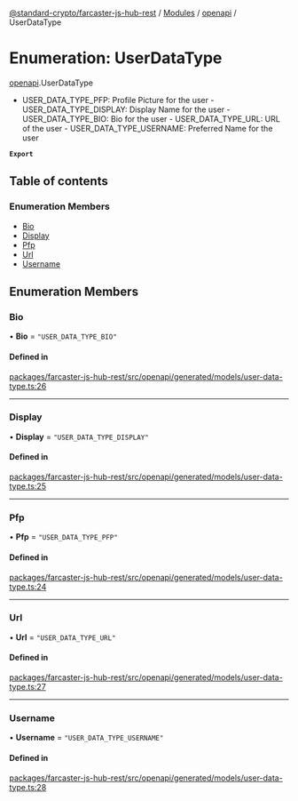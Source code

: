 [@standard-crypto/farcaster-js-hub-rest](../README.md) / [Modules](../modules.md) / [openapi](../modules/openapi.md) / UserDataType

# Enumeration: UserDataType

[openapi](../modules/openapi.md).UserDataType

- USER_DATA_TYPE_PFP: Profile Picture for the user  - USER_DATA_TYPE_DISPLAY: Display Name for the user  - USER_DATA_TYPE_BIO: Bio for the user  - USER_DATA_TYPE_URL: URL of the user  - USER_DATA_TYPE_USERNAME: Preferred Name for the user

**`Export`**

## Table of contents

### Enumeration Members

- [Bio](openapi.UserDataType.md#bio)
- [Display](openapi.UserDataType.md#display)
- [Pfp](openapi.UserDataType.md#pfp)
- [Url](openapi.UserDataType.md#url)
- [Username](openapi.UserDataType.md#username)

## Enumeration Members

### Bio

• **Bio** = ``"USER_DATA_TYPE_BIO"``

#### Defined in

[packages/farcaster-js-hub-rest/src/openapi/generated/models/user-data-type.ts:26](https://github.com/standard-crypto/farcaster-js/blob/main/packages/farcaster-js-hub-rest/src/openapi/generated/models/user-data-type.ts#L26)

___

### Display

• **Display** = ``"USER_DATA_TYPE_DISPLAY"``

#### Defined in

[packages/farcaster-js-hub-rest/src/openapi/generated/models/user-data-type.ts:25](https://github.com/standard-crypto/farcaster-js/blob/main/packages/farcaster-js-hub-rest/src/openapi/generated/models/user-data-type.ts#L25)

___

### Pfp

• **Pfp** = ``"USER_DATA_TYPE_PFP"``

#### Defined in

[packages/farcaster-js-hub-rest/src/openapi/generated/models/user-data-type.ts:24](https://github.com/standard-crypto/farcaster-js/blob/main/packages/farcaster-js-hub-rest/src/openapi/generated/models/user-data-type.ts#L24)

___

### Url

• **Url** = ``"USER_DATA_TYPE_URL"``

#### Defined in

[packages/farcaster-js-hub-rest/src/openapi/generated/models/user-data-type.ts:27](https://github.com/standard-crypto/farcaster-js/blob/main/packages/farcaster-js-hub-rest/src/openapi/generated/models/user-data-type.ts#L27)

___

### Username

• **Username** = ``"USER_DATA_TYPE_USERNAME"``

#### Defined in

[packages/farcaster-js-hub-rest/src/openapi/generated/models/user-data-type.ts:28](https://github.com/standard-crypto/farcaster-js/blob/main/packages/farcaster-js-hub-rest/src/openapi/generated/models/user-data-type.ts#L28)
